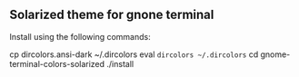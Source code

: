 Solarized theme for gnone terminal
----------------------------------

Install using the following commands:

cp dircolors.ansi-dark ~/.dircolors
eval `dircolors ~/.dircolors`
cd gnome-terminal-colors-solarized
./install
